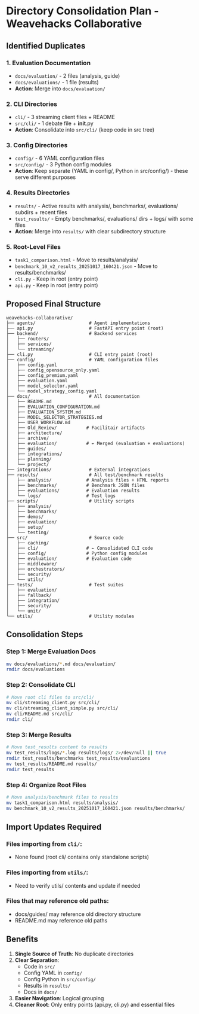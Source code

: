 # Directory Consolidation Plan - Weavehacks Collaborative

## Identified Duplicates

### 1. **Evaluation Documentation**
- `docs/evaluation/` - 2 files (analysis, guide)
- `docs/evaluations/` - 1 file (results)
- **Action**: Merge into `docs/evaluation/`

### 2. **CLI Directories**
- `cli/` - 3 streaming client files + README
- `src/cli/` - 1 debate file + __init__.py
- **Action**: Consolidate into `src/cli/` (keep code in src tree)

### 3. **Config Directories**
- `config/` - 6 YAML configuration files
- `src/config/` - 3 Python config modules
- **Action**: Keep separate (YAML in config/, Python in src/config/) - these serve different purposes

### 4. **Results Directories**
- `results/` - Active results with analysis/, benchmarks/, evaluations/ subdirs + recent files
- `test_results/` - Empty benchmarks/, evaluations/ dirs + logs/ with some files
- **Action**: Merge into `results/` with clear subdirectory structure

### 5. **Root-Level Files**
- `task1_comparison.html` - Move to results/analysis/
- `benchmark_10_v2_results_20251017_160421.json` - Move to results/benchmarks/
- `cli.py` - Keep in root (entry point)
- `api.py` - Keep in root (entry point)

## Proposed Final Structure

```
weavehacks-collaborative/
├── agents/                    # Agent implementations
├── api.py                     # FastAPI entry point (root)
├── backend/                   # Backend services
│   ├── routers/
│   ├── services/
│   └── streaming/
├── cli.py                     # CLI entry point (root)
├── config/                    # YAML configuration files
│   ├── config.yaml
│   ├── config_opensource_only.yaml
│   ├── config_premium.yaml
│   ├── evaluation.yaml
│   ├── model_selector.yaml
│   └── model_strategy_config.yaml
├── docs/                      # All documentation
│   ├── README.md
│   ├── EVALUATION_CONFIGURATION.md
│   ├── EVALUATION_SYSTEM.md
│   ├── MODEL_SELECTOR_STRATEGIES.md
│   ├── USER_WORKFLOW.md
│   ├── Old_Review/           # Facilitair artifacts
│   ├── architecture/
│   ├── archive/
│   ├── evaluation/           # ← Merged (evaluation + evaluations)
│   ├── guides/
│   ├── integrations/
│   ├── planning/
│   └── project/
├── integrations/              # External integrations
├── results/                   # All test/benchmark results
│   ├── analysis/             # Analysis files + HTML reports
│   ├── benchmarks/           # Benchmark JSON files
│   ├── evaluations/          # Evaluation results
│   └── logs/                 # Test logs
├── scripts/                   # Utility scripts
│   ├── analysis/
│   ├── benchmarks/
│   ├── demos/
│   ├── evaluation/
│   ├── setup/
│   └── testing/
├── src/                       # Source code
│   ├── caching/
│   ├── cli/                  # ← Consolidated CLI code
│   ├── config/               # Python config modules
│   ├── evaluation/           # Evaluation code
│   ├── middleware/
│   ├── orchestrators/
│   ├── security/
│   └── utils/
├── tests/                     # Test suites
│   ├── evaluation/
│   ├── fallback/
│   ├── integration/
│   ├── security/
│   └── unit/
└── utils/                     # Utility modules
```

## Consolidation Steps

### Step 1: Merge Evaluation Docs
```bash
mv docs/evaluations/*.md docs/evaluation/
rmdir docs/evaluations
```

### Step 2: Consolidate CLI
```bash
# Move root cli files to src/cli/
mv cli/streaming_client.py src/cli/
mv cli/streaming_client_simple.py src/cli/
mv cli/README.md src/cli/
rmdir cli/
```

### Step 3: Merge Results
```bash
# Move test_results content to results
mv test_results/logs/*.log results/logs/ 2>/dev/null || true
rmdir test_results/benchmarks test_results/evaluations
mv test_results/README.md results/
rmdir test_results
```

### Step 4: Organize Root Files
```bash
# Move analysis/benchmark files to results
mv task1_comparison.html results/analysis/
mv benchmark_10_v2_results_20251017_160421.json results/benchmarks/
```

## Import Updates Required

### Files importing from `cli/`:
- None found (root cli/ contains only standalone scripts)

### Files importing from `utils/`:
- Need to verify utils/ contents and update if needed

### Files that may reference old paths:
- docs/guides/ may reference old directory structure
- README.md may reference old paths

## Benefits

1. **Single Source of Truth**: No duplicate directories
2. **Clear Separation**:
   - Code in `src/`
   - Config YAML in `config/`
   - Config Python in `src/config/`
   - Results in `results/`
   - Docs in `docs/`
3. **Easier Navigation**: Logical grouping
4. **Cleaner Root**: Only entry points (api.py, cli.py) and essential files
